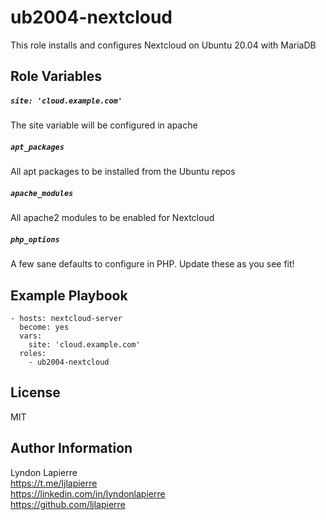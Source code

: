 ub2004-nextcloud
=========

This role installs and configures Nextcloud on Ubuntu 20.04 with MariaDB

Role Variables
--------------

##### ```site: 'cloud.example.com'```
The site variable will be configured in apache

##### ```apt_packages```
All apt packages to be installed from the Ubuntu repos

##### ```apache_modules```
All apache2 modules to be enabled for Nextcloud

##### ```php_options```
A few sane defaults to configure in PHP. Update these as you see fit!

Example Playbook
----------------

    - hosts: nextcloud-server
      become: yes
      vars:
        site: 'cloud.example.com'
      roles:
        - ub2004-nextcloud

License
-------

MIT

Author Information
------------------

Lyndon Lapierre  
https://t.me/ljlapierre  
https://linkedin.com/in/lyndonlapierre  
https://github.com/ljlapierre
